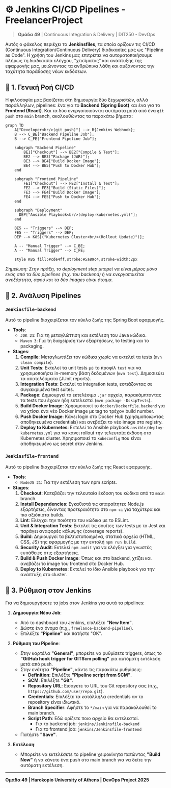 # ⚙️ Jenkins CI/CD Pipelines - FreelancerProject

> **Ομάδα 49** | Continuous Integration & Delivery | DIT250 - DevOps

Αυτός ο φάκελος περιέχει τα **Jenkinsfiles**, τα οποία ορίζουν τις CI/CD (Continuous Integration/Continuous Delivery) διαδικασίες μας ως "Pipeline as Code". Η χρήση του Jenkins μας επιτρέπει να αυτοματοποιήσουμε πλήρως τη διαδικασία ελέγχου, "χτισίματος" και ανάπτυξης της εφαρμογής μας, μειώνοντας τα ανθρώπινα λάθη και αυξάνοντας την ταχύτητα παράδοσης νέων εκδόσεων.

## 🌊 1. Γενική Ροή CI/CD

Η φιλοσοφία μας βασίζεται στη δημιουργία δύο ξεχωριστών, αλλά παράλληλων, pipelines: ένα για το **Backend (Spring Boot)** και ένα για το **Frontend (React)**. Και τα δύο ενεργοποιούνται αυτόματα μετά από ένα `git push` στο `main` branch, ακολουθώντας τα παρακάτω βήματα:

```mermaid
graph TD
    A["Developer<br/>(git push)"] --> B{Jenkins Webhook};
    B --> C_BE["Backend Pipeline Job"];
    B --> C_FE["Frontend Pipeline Job"];

    subgraph "Backend Pipeline"
        BE1["Checkout"] --> BE2["Compile & Test"];
        BE2 --> BE3["Package (JAR)"];
        BE3 --> BE4["Build Docker Image"];
        BE4 --> BE5["Push to Docker Hub"];
    end
    
    subgraph "Frontend Pipeline"
        FE1["Checkout"] --> FE2["Install & Test"];
        FE2 --> FE3["Build (Static Files)"];
        FE3 --> FE4["Build Docker Image"];
        FE4 --> FE5["Push to Docker Hub"];
    end

    subgraph "Deployment"
      DEP["Ansible Playbook<br/>(deploy-kubernetes.yml)"];
    end
    
    BE5 -- "Triggers" --> DEP;
    FE5 -- "Triggers" --> DEP;
    DEP --> K8S[("Kubernetes Cluster<br/>(Rollout Update)")];

    A -- "Manual Trigger" --> C_BE;
    A -- "Manual Trigger" --> C_FE;
    
    style K8S fill:#cde4ff,stroke:#5a89c4,stroke-width:2px
```
*Σημείωση: Στην πράξη, το deployment step μπορεί να είναι μέρος μόνο ενός από τα δύο pipelines (π.χ. του backend) ή να ενεργοποιείται ανεξάρτητα, αφού και τα δύο images είναι έτοιμα.*

## 📄 2. Ανάλυση Pipelines

### `Jenkinsfile-backend`
Αυτό το pipeline διαχειρίζεται τον κύκλο ζωής της Spring Boot εφαρμογής.

-   **Tools**:
    -   `JDK 21`: Για τη μεταγλώττιση και εκτέλεση του Java κώδικα.
    -   `Maven 3`: Για τη διαχείριση των εξαρτήσεων, το testing και το packaging.
-   **Stages**:
    1.  **Compile**: Μεταγλωττίζει τον κώδικα χωρίς να εκτελεί τα tests (`mvn clean compile`).
    2.  **Unit Tests**: Εκτελεί τα unit tests με το προφίλ `test` για να χρησιμοποιήσει in-memory βάση δεδομένων (`mvn test`). Δημοσιεύει τα αποτελέσματα (JUnit reports).
    3.  **Integration Tests**: Εκτελεί τα integration tests, εστιάζοντας σε συγκεκριμένα test suites.
    4.  **Package**: Δημιουργεί το εκτελέσιμο `.jar` αρχείο, παρακάμπτοντας τα tests που έχουν ήδη εκτελεστεί (`mvn package -DskipTests`).
    5.  **Build Docker Image**: Χρησιμοποιεί το `docker/Dockerfile.backend` για να χτίσει ένα νέο Docker image με tag το τρέχον build number.
    6.  **Push Docker Image**: Κάνει login στο Docker Hub (χρησιμοποιώντας αποθηκευμένα credentials) και ανεβάζει το νέο image στο registry.
    7.  **Deploy to Kubernetes**: Εκτελεί το Ansible playbook `ansible/deploy-kubernetes.yml` για να κάνει rollout την τελευταία έκδοση στο Kubernetes cluster. Χρησιμοποιεί το `kubeconfig` που είναι αποθηκευμένο ως secret στον Jenkins.

### `Jenkinsfile-frontend`
Αυτό το pipeline διαχειρίζεται τον κύκλο ζωής της React εφαρμογής.

-   **Tools**:
    -   `NodeJS 21`: Για την εκτέλεση των npm scripts.
-   **Stages**:
    1.  **Checkout**: Κατεβάζει την τελευταία έκδοση του κώδικα από το `main` branch.
    2.  **Install Dependencies**: Εγκαθιστά τις απαραίτητες Node.js εξαρτήσεις, δίνοντας προτεραιότητα στο `npm ci` για ταχύτερα και πιο αξιόπιστα builds.
    3.  **Lint**: Ελέγχει την ποιότητα του κώδικα με το ESLint.
    4.  **Unit & Integration Tests**: Εκτελεί τις σουίτες των tests με το Jest και παράγει αναφορές κάλυψης (coverage reports).
    5.  **Build**: Δημιουργεί τα βελτιστοποιημένα, στατικά αρχεία (HTML, CSS, JS) της εφαρμογής με την εντολή `npm run build`.
    6.  **Security Audit**: Εκτελεί `npm audit` για να ελέγξει για γνωστές ευπάθειες στις εξαρτήσεις.
    7.  **Build & Push Docker Image**: Όπως και στο backend, χτίζει και ανεβάζει το image του frontend στο Docker Hub.
    8.  **Deploy to Kubernetes**: Εκτελεί το ίδιο Ansible playbook για την ανάπτυξη στο cluster.

## 🚀 3. Ρύθμιση στον Jenkins

Για να δημιουργήσετε τα jobs στον Jenkins για αυτά τα pipelines:

1.  **Δημιουργία Νέου Job**:
    -   Από το dashboard του Jenkins, επιλέξτε **"New Item"**.
    -   Δώστε ένα όνομα (π.χ., `freelance-backend-pipeline`).
    -   Επιλέξτε **"Pipeline"** και πατήστε "OK".

2.  **Ρύθμιση του Pipeline**:
    -   Στην καρτέλα **"General"**, μπορείτε να ρυθμίσετε triggers, όπως το **"GitHub hook trigger for GITScm polling"** για αυτόματη εκτέλεση μετά από push.
    -   Στην ενότητα **"Pipeline"**, κάντε τις παρακάτω ρυθμίσεις:
        -   **Definition**: Επιλέξτε **"Pipeline script from SCM"**.
        -   **SCM**: Επιλέξτε **"Git"**.
        -   **Repository URL**: Εισάγετε το URL του Git repository σας (π.χ., `https://github.com/user/repo.git`).
        -   **Credentials**: Επιλέξτε τα κατάλληλα credentials αν το repository είναι ιδιωτικό.
        -   **Branch Specifier**: Αφήστε το `*/main` για να παρακολουθεί το main branch.
        -   **Script Path**: Εδώ ορίζετε ποιο αρχείο θα εκτελεστεί.
            -   Για το backend job: `jenkins/Jenkinsfile-backend`
            -   Για το frontend job: `jenkins/Jenkinsfile-frontend`
    -   Πατήστε **"Save"**.

3.  **Εκτέλεση**:
    -   Μπορείτε να εκτελέσετε το pipeline χειροκίνητα πατώντας **"Build Now"** ή να κάνετε ένα push στο main branch για να δείτε την αυτόματη εκτέλεση.

---
**Ομάδα 49 | Harokopio University of Athens | DevOps Project 2025** 